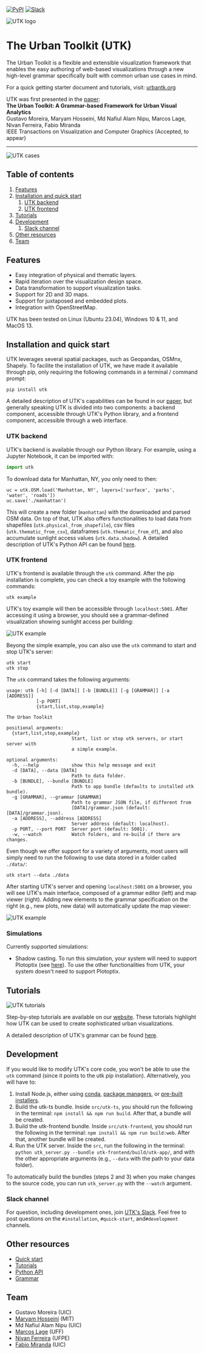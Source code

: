 [![PyPI](https://img.shields.io/pypi/v/utk)](https://pypi.org/project/utk/) [![Slack](https://img.shields.io/badge/slack-4A154B)](https://join.slack.com/t/urbantk/shared_invite/zt-22g7ui2s4-MNKvQ2iL7wc3SmpKnPiL0A)

![UTK logo](https://github.com/urban-toolkit/utk/blob/master/images/logo.jpg?raw=true)

# The Urban Toolkit (UTK)

The Urban Toolkit is a flexible and extensible visualization framework that enables the easy authoring of web-based visualizations
through a new high-level grammar specifically built with common urban use cases in mind.

For a quick getting starter document and tutorials, visit: [urbantk.org](http://urbantk.org)

UTK was first presented in the [paper](https://arxiv.org/abs/2308.07769):  
**The Urban Toolkit: A Grammar-based Framework for Urban Visual Analytics**  
Gustavo Moreira, Maryam Hosseini, Md Nafiul Alam Nipu, Marcos Lage, Nivan Ferreira, Fabio Miranda  
IEEE Transactions on Visualization and Computer Graphics (Accepted, to appear)

---

![UTK cases](https://github.com/urban-toolkit/utk/blob/master/images/image-1.png?raw=true)

## Table of contents
1. [Features](#features)
2. [Installation and quick start](#installation-and-quick-start)
    1. [UTK backend](#utk-backend)
    2. [UTK frontend](#utk-frontend)
3. [Tutorials](#tutorials)
4. [Development](#development)
    1. [Slack channel](#slack-channel)
6. [Other resources](#other-resources)
7. [Team](#team)

## Features
- Easy integration of physical and thematic layers.
- Rapid iteration over the visualization design space.
- Data transformation to support visualization tasks.
- Support for 2D and 3D maps.
- Support for juxtaposed and embedded plots.
- Integration with OpenStreetMap.

UTK has been tested on Linux (Ubuntu 23.04), Windows 10 & 11, and MacOS 13.


## Installation and quick start

UTK leverages several spatial packages, such as Geopandas, OSMnx, Shapely. To facilite the installation of UTK, we have made it available through pip, only requiring the following commands in a terminal / command prompt:

```console
pip install utk
```

A detailed description of UTK's capabilities can be found in our [paper](https://arxiv.org/abs/2308.07769), but generally speaking UTK is divided into two components: a backend component, accessible through UTK's Python library, and a frontend component, accessible through a web interface.

### UTK backend

UTK's backend is available through our Python library. For example, using a Jupyter Notebook, it can be imported with:

```python
import utk
```

To download data for Manhattan, NY, you only need to then:
```
uc = utk.OSM.load('Manhattan, NY', layers=['surface', 'parks', 'water', 'roads'])
uc.save('./manhattan')
```

This will create a new folder (``manhattan``) with the downloaded and parsed OSM data. On top of that, UTK also offers functionalities to load data from shapefiles (``utk.physical_from_shapefile``), csv files (``utk.thematic_from_csv``), dataframes (``utk.thematic_from_df``), and also accumulate sunlight access values (``utk.data.shadow``). A detailed description of UTK's Python API can be found [here](https://github.com/urban-toolkit/utk/blob/master/API.md).


### UTK frontend

UTK's frontend is available through the ``utk`` command. After the pip installation is complete, you can check a toy example with the following commands:

```console
utk example
```

UTK's toy example will then be accessible through ``localhost:5001``. After accessing it using a browser, you should see a grammar-defined visualization showing sunlight access per building:

![UTK example](https://github.com/urban-toolkit/utk/blob/master/images/example_full.png?raw=true)


Beyong the simple example, you can also use the ``utk`` command to start and stop UTK's server:

```console
utk start
utk stop
```

The ``utk`` command takes the following arguments:
```
usage: utk [-h] [-d [DATA]] [-b [BUNDLE]] [-g [GRAMMAR]] [-a [ADDRESS]]
           [-p PORT]
           {start,list,stop,example}

The Urban Toolkit

positional arguments:
  {start,list,stop,example}
                        Start, list or stop utk servers, or start server with
                        a simple example.

optional arguments:
  -h, --help            show this help message and exit
  -d [DATA], --data [DATA]
                        Path to data folder.
  -b [BUNDLE], --bundle [BUNDLE]
                        Path to app bundle (defaults to installed utk bundle).
  -g [GRAMMAR], --grammar [GRAMMAR]
                        Path to grammar JSON file, if different from
                        [DATA]/grammar.json (default: [DATA]/grammar.json).
  -a [ADDRESS], --address [ADDRESS]
                        Server address (default: localhost).
  -p PORT, --port PORT  Server port (default: 5001).
  -w, --watch           Watch folders, and re-build if there are changes.
```

Even though we offer support for a variety of arguments, most users will simply need to run the following to use data stored in a folder called ``./data/``:

```console
utk start --data ./data
```

After starting UTK's server and opening ``localhost:5001`` on a browser, you will see UTK's main interface, composed of a grammar editor (left) and map viewer (right). Adding new elements to the grammar specification on the right (e.g., new plots, new data) will automatically update the map viewer:

![UTK example](https://github.com/urban-toolkit/utk/blob/master/images/example.gif?raw=true)

### Simulations 

Currently supported simulations: 
- Shadow casting. To run this simulation, your system will need to support Plotoptix (see [here](https://plotoptix.rnd.team/)). To use the other functionalities from UTK, your system doesn't need to support Plotoptix. 

## Tutorials

![UTK tutorials](https://github.com/urban-toolkit/utk/blob/master/images/tutorials.png?raw=true)

Step-by-step tutorials are available on our [website](http://urbantk.org/home-tutorials). These tutorials highlight how UTK can be used to create sophisticated urban visualizations.

A detailed description of UTK's grammar can be found [here](https://github.com/urban-toolkit/utk/blob/master/grammar.md).

## Development

If you would like to modify UTK's core code, you won't be able to use the ``utk`` command (since it points to the utk pip installation). Alternatively, you will have to:
1. Install Node.js, either using [conda](https://anaconda.org/conda-forge/nodejs), [package managers](https://nodejs.org/en/download/package-manager), or [pre-built installers](https://nodejs.org/en/download).
2. Build the utk-ts bundle. Inside ``src/utk-ts``, you should run the following in the terminal: ``npm install && npm run build``. After that, a bundle will be created.
3. Build the utk-frontend bundle. Inside ``src/utk-frontend``, you should run the following in the terminal: ``npm install && npm run build:web``. After that, another bundle will be created.
4. Run the UTK server. Inside the ``src``, run the following in the terminal: ``python utk_server.py --bundle utk-frontend/build/utk-app/``, and with the other appropriate arguments (e.g., ``--data`` with the path to your data folder).

To automatically build the bundles (steps 2 and 3) when you make changes to the source code, you can run ``utk_server.py`` with the ``--watch`` argument.

### Slack channel

For question, including development ones, join [UTK's Slack](https://join.slack.com/t/urbantk/shared_invite/zt-22g7ui2s4-MNKvQ2iL7wc3SmpKnPiL0A). Feel free to post questions on the ``#installation``, ``#quick-start``, and``#development`` channels.

## Other resources
- [Quick start](http://urbantk.org/get-started/)
- [Tutorials](http://urbantk.org/home-tutorials/)
- [Python API](https://github.com/urban-toolkit/utk/blob/master/API.md)
- [Grammar](https://github.com/urban-toolkit/utk/blob/master/grammar.md)

## Team
- Gustavo Moreira (UIC)
- [Maryam Hosseini](https://www.maryamhosseini.me/) (MIT)
- Md Nafiul Alam Nipu (UIC)
- [Marcos Lage](http://www.ic.uff.br/~mlage/) (UFF)
- [Nivan Ferreira](https://www.cin.ufpe.br/~nivan/) (UFPE)
- [Fabio Miranda](https://fmiranda.me) (UIC)


